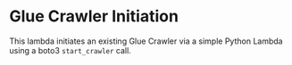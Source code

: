 # Glue Crawler Initiation
This lambda initiates an existing Glue Crawler via a simple Python Lambda using a boto3
`start_crawler` call.
